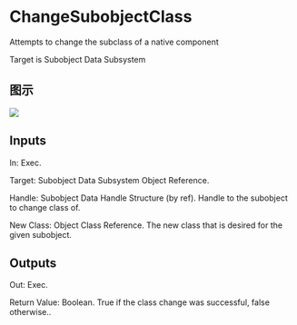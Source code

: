 # ChangeSubobjectClass

Attempts to change the subclass of a native component

Target is Subobject Data Subsystem

## 图示

![]($-20221218-21054318.png)

## Inputs

In: Exec.

Target: Subobject Data Subsystem Object Reference.

Handle: Subobject Data Handle Structure (by ref). Handle to the subobject to change class of.

New Class: Object Class Reference. The new class that is desired for the given subobject.  

## Outputs

Out: Exec.

Return Value: Boolean. True if the class change was successful, false otherwise..

